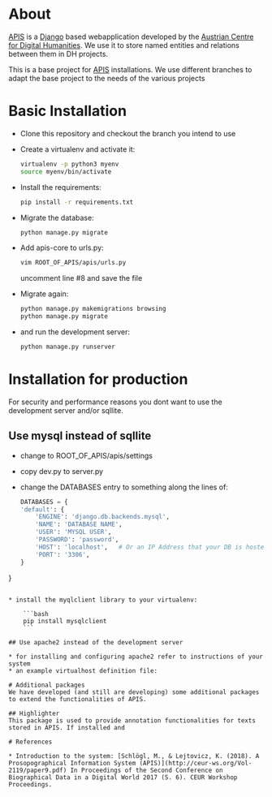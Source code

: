 # About
[APIS](https://acdh-oeaw.github.io/apis-core/) is a [Django](https://www.djangoproject.com/) based webapplication developed by the [Austrian Centre for Digital Humanities](https://acdh.oeaw.ac.at/). We use it to store named entities and relations between them in DH projects.



This is a base project for [APIS](https://acdh-oeaw.github.io/apis-core/) installations. We use different branches to adapt the base project to the needs of the various projects

# Basic Installation
* Clone this repository and checkout the branch you intend to use
* Create a virtualenv and activate it: 

    ```bash
    virtualenv -p python3 myenv
    source myenv/bin/activate
    ```

* Install the requirements: 

    ```bash
    pip install -r requirements.txt
    ```

* Migrate the database:

    ```bash
    python manage.py migrate
    ```

* Add apis-core to urls.py:

    ```bash
    vim ROOT_OF_APIS/apis/urls.py
    ```
    uncomment line #8 and save the file
* Migrate again:
    
    ```bash
    python manage.py makemigrations browsing
    python manage.py migrate
    ```

* and run the development server:

    ```bash
    python manage.py runserver
    ```

# Installation for production
For security and performance reasons you dont want to use the development server and/or sqllite.

## Use mysql instead of sqllite

* change to ROOT_OF_APIS/apis/settings
* copy dev.py to server.py
* change the DATABASES entry to something along the lines of:

    ```python
    DATABASES = {
    'default': {
        'ENGINE': 'django.db.backends.mysql',
        'NAME': 'DATABASE NAME',
        'USER': 'MYSQL USER',
        'PASSWORD': 'password',
        'HOST': 'localhost',   # Or an IP Address that your DB is hosted on
        'PORT': '3306',
    }
}
```

* install the myqlclient library to your virtualenv:

    ```bash
    pip install mysqlclient
    ```

## Use apache2 instead of the development server

* for installing and configuring apache2 refer to instructions of your system
* an example virtualhost definition file:

# Additional packages
We have developed (and still are developing) some additional packages to extend the functionalities of APIS.

## Highlighter
This package is used to provide annotation functionalities for texts stored in APIS. If installed and 

# References

* Introduction to the system: [Schlögl, M., & Lejtovicz, K. (2018). A Prosopographical Information System (APIS)](http://ceur-ws.org/Vol-2119/paper9.pdf) In Proceedings of the Second Conference on Biographical Data in a Digital World 2017 (S. 6). CEUR Workshop Proceedings.
